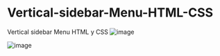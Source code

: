 # Vertical-sidebar-Menu-HTML-CSS
Vertical sidebar Menu HTML y CSS
![image](https://github.com/AlejoCastroT/Vertical-sidebar-Menu-HTML-CSS/assets/127699508/c3164426-5de9-4d6b-b3af-784e89a46254)

![image](https://github.com/AlejoCastroT/Vertical-sidebar-Menu-HTML-CSS/assets/127699508/7e1d86ba-e8a1-4ddf-a61b-aaa9c3428899)

